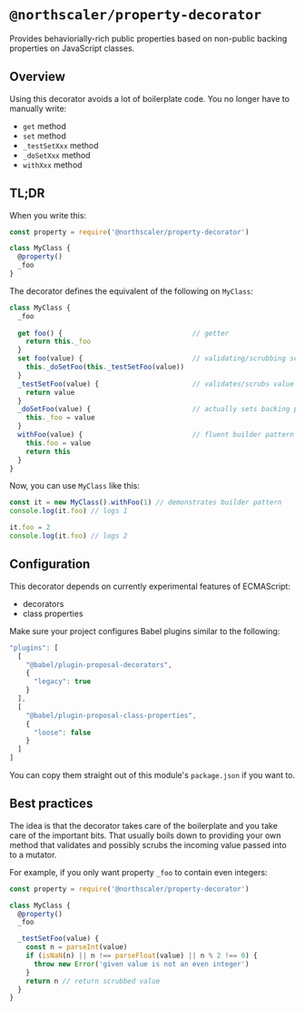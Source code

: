 # `@northscaler/property-decorator`
Provides behaviorially-rich public properties based on non-public backing properties on JavaScript classes.

## Overview
Using this decorator avoids a lot of boilerplate code.
You no longer have to manually write:
* `get` method
* `set` method
* `_testSetXxx` method
* `_doSetXxx` method
* `withXxx` method

## TL;DR
When you write this:
```javascript
const property = require('@northscaler/property-decorator')

class MyClass {
  @property()
  _foo
}
```
The decorator defines the equivalent of the following on `MyClass`: 
```javascript
class MyClass {
  _foo
  
  get foo() {                                // getter
    return this._foo
  }
  set foo(value) {                           // validating/scrubbing setter
    this._doSetFoo(this._testSetFoo(value))
  }
  _testSetFoo(value) {                       // validates/scrubs value
    return value
  }
  _doSetFoo(value) {                         // actually sets backing property
    this._foo = value
  }
  withFoo(value) {                           // fluent builder pattern method
    this.foo = value
    return this
  }
}
```
Now, you can use `MyClass` like this:
```javascript
const it = new MyClass().withFoo(1) // demonstrates builder pattern
console.log(it.foo) // logs 1

it.foo = 2
console.log(it.foo) // logs 2
```

## Configuration
This decorator depends on currently experimental features of ECMAScript:
* decorators
* class properties

Make sure your project configures Babel plugins similar to the following:
```javascript
"plugins": [
  [
    "@babel/plugin-proposal-decorators",
    {
      "legacy": true
    }
  ],
  [
    "@babel/plugin-proposal-class-properties",
    {
      "loose": false
    }
  ]
]
```
You can copy them straight out of this module's `package.json` if you want to.

## Best practices
The idea is that the decorator takes care of the boilerplate and you take care of the important bits.
That usually boils down to providing your own method that validates and possibly scrubs the incoming value passed into to a mutator.

For example, if you only want property `_foo` to contain even integers:
```javascript
const property = require('@northscaler/property-decorator')

class MyClass {
  @property()
  _foo

  _testSetFoo(value) {
    const n = parseInt(value)
    if (isNaN(n) || n !== parseFloat(value) || n % 2 !== 0) {
      throw new Error('given value is not an even integer')
    }
    return n // return scrubbed value
  }
}
```
